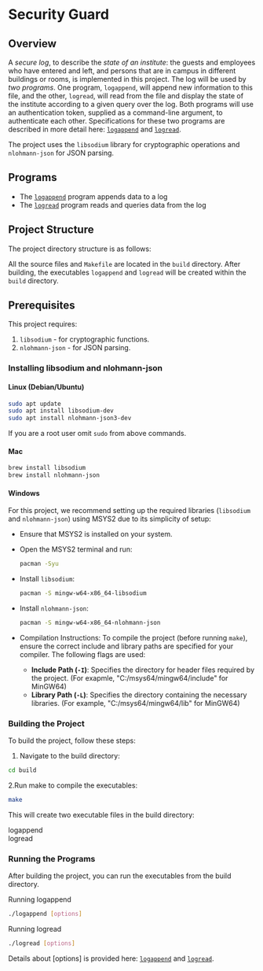 # Security Guard

## Overview

A *secure log*, to describe the *state of an institute*: the guests and employees who have entered and left, and persons that are in campus in different buildings or rooms, is implemented in this project. The log will be used by *two programs*. One program, `logappend`, will append new information to this file, and the other, `logread`, will read from the file and display the state of the institute according to a given query over the log. Both programs will use an authentication token, supplied as a command-line argument, to authenticate each other. Specifications for these two programs are described in more detail here: [`logappend`](LOGAPPEND.md) and [`logread`](LOGREAD.md).

The project uses the `libsodium` library for cryptographic operations and `nlohmann-json` for JSON parsing.


## Programs

 * The [`logappend`](LOGAPPEND.md) program appends data to a log
 * The [`logread`](LOGREAD.md) program reads and queries data from the log


## Project Structure

The project directory structure is as follows:

All the source files and `Makefile` are located in the `build` directory. After building, the executables `logappend` and `logread` will be created within the `build` directory.

## Prerequisites

This project requires:
1. `libsodium` - for cryptographic functions.
2. `nlohmann-json` - for JSON parsing.

### Installing libsodium and nlohmann-json

#### Linux (Debian/Ubuntu)
```bash
sudo apt update
sudo apt install libsodium-dev
sudo apt install nlohmann-json3-dev
```
If you are a root user omit `sudo` from above commands.

#### Mac

```bash 
brew install libsodium
brew install nlohmann-json
```

#### Windows
For this project, we recommend setting up the required libraries (`libsodium` and `nlohmann-json`) using MSYS2 due to its simplicity of setup:
* Ensure that MSYS2 is installed on your system.
* Open the MSYS2 terminal and run:
    ```bash 
    pacman -Syu
    ```
* Install `libsodium`:
    ```bash
    pacman -S mingw-w64-x86_64-libsodium
    ```
* Install `nlohmann-json`:
    ```bash
    pacman -S mingw-w64-x86_64-nlohmann-json
    ```
* Compilation Instructions:
    To compile the project (before running `make`), ensure the correct include and library paths are specified for your compiler. The following flags are used:

    - **Include Path (`-I`)**: Specifies the directory for header files required by the project. (For exapmle, "C:/msys64/mingw64/include" for MinGW64)
    - **Library Path (`-L`)**: Specifies the directory containing the necessary libraries. (For example, "C:/msys64/mingw64/lib" for MinGW64)


### Building the Project

To build the project, follow these steps:

1. Navigate to the build directory:

```bash
cd build
```

2.Run make to compile the executables:
```bash
make
```
This will create two executable files in the build directory:

logappend  
logread

### Running the Programs
After building the project, you can run the executables from the build directory.

Running logappend
```bash
./logappend [options]

```
Running logread
```bash
./logread [options]

```
Details about [options] is provided here: [`logappend`](LOGAPPEND.md) and [`logread`](LOGREAD.md).